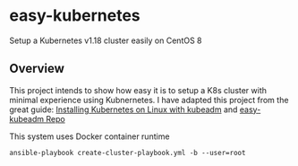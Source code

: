 # easy-kubernetes
Setup a Kubernetes v1.18 cluster easily on CentOS 8

## Overview

This project intends to show how easy it is to setup a K8s cluster with minimal experience using Kubnernetes. I have adapted this project from the great guide: [Installing Kubernetes on Linux with kubeadm](http://kubernetes.io/docs/getting-started-guides/kubeadm/) and [easy-kubeadm Repo](https://github.com/danpilch/easy-kubeadm)

This system uses Docker container runtime


`ansible-playbook create-cluster-playbook.yml -b --user=root`
